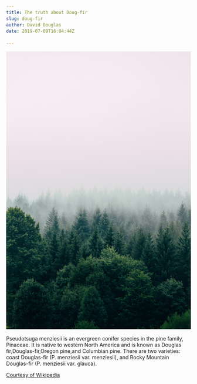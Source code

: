 ```yaml
---
title: The truth about Doug-fir
slug: doug-fir
author: David Douglas
date: 2019-07-09T16:04:44Z

---
```

![Doug-fir](../images/doug-fir.jpg)

Pseudotsuga menziesii is an evergreen conifer species in the pine family, Pinaceae. It is native to western North America and is known as Douglas fir,Douglas-fir,Oregon pine,and Columbian pine. There are two varieties: coast Douglas-fir (P. menziesii var. menziesii), and Rocky Mountain Douglas-fir (P. menziesii var. glauca).

<a href="https://en.wikipedia.org/wiki/Douglas_fir">
  Courtesy of Wikipedia
</a>